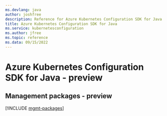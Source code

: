 ```yaml
---
ms.devlang: java
author: joshfree
description: Reference for Azure Kubernetes Configuration SDK for Java
title: Azure Kubernetes Configuration SDK for Java
ms.service: kubernetesconfiguration
ms.author: jfree
ms.topic: reference
ms.data: 09/15/2022
---
```

# Azure Kubernetes Configuration SDK for Java - preview

## Management packages - preview
[!INCLUDE [mgmt-packages](kubernetes-configuration-mgmt-index.md)]